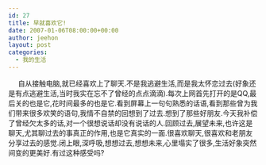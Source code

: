 ```yaml
---
id: 27
title: 早就喜欢它!
date: 2007-01-06T08:00:00+00:00
author: jeehon
layout: post
categories:
  - 我的生活
---
```

&nbsp;&nbsp;&nbsp;&nbsp; 自从接触电脑,就已经喜欢上了聊天.不是我逃避生活,而是我太怀恋过去(好象还是有点逃避生活,当时我实在忘不了曾经的点点滴滴).每次上网首先打开的是QQ,最后关的也是它,花时间最多的也是它.看到屏幕上一句句熟悉的话语,看到那些曾为我们带来很多欢笑的语句,我情不自禁的回想到了过去.想到了那些好朋友.今天我补偿了曾经欠太多的话,对一个很想说话却没有说话的人.回顾过去,展望未来,也许这是聊天,尤其聊过去的事真正的作用,也是它真实的一面.很喜欢聊天,很喜欢和老朋友分享过去的感觉.闭上眼,深呼吸,想想过去,想想未来,心里塌实了很多,生活好象突然间变的更美好.有过这种感受吗?
